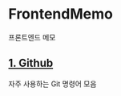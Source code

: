 # FrontendMemo

프론트엔드 메모

## [1. Github](https://github.com/Kir93/frontend-memo/blob/main/Memos/Github.md)

자주 사용하는 Git 명령어 모음
